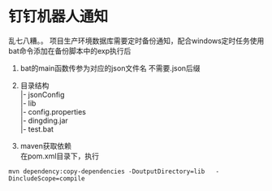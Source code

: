 # 钉钉机器人通知

乱七八糟。。
项目生产环境数据库需要定时备份通知，配合windows定时任务使用  bat命令添加在备份脚本中的exp执行后

1. bat的main函数传参为对应的json文件名 不需要.json后缀

2. 目录结构 <br/>
    |- jsonConfig <br/>
    |- lib <br/>
    |- config.properties <br/>
    |- dingding.jar <br/>
    |- test.bat

3. maven获取依赖<br/>
在pom.xml目录下，执行
```mermaid
mvn dependency:copy-dependencies -DoutputDirectory=lib   -DincludeScope=compile
